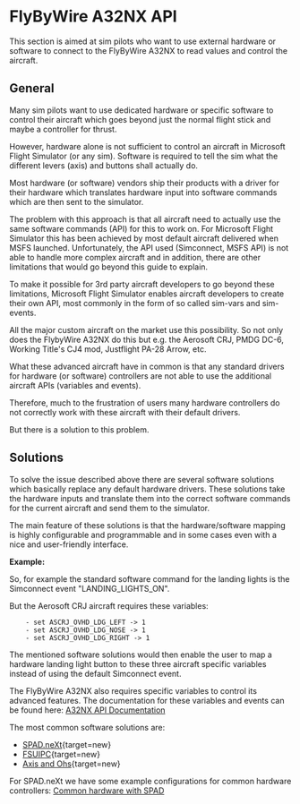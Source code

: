 # FlyByWire A32NX API

This section is aimed at sim pilots who want to use external hardware or software to connect to the FlyByWire A32NX to read values and control the aircraft.

## General

Many sim pilots want to use dedicated hardware or specific software to control their aircraft which goes beyond just the normal flight stick and maybe a controller for thrust.

However, hardware alone is not sufficient to control an aircraft in Microsoft Flight Simulator (or any sim). Software is required to tell the sim what the different levers (axis) and buttons shall actually do.

Most hardware (or software) vendors ship their products with a driver for their hardware which translates hardware input into software commands which are then sent to the simulator.

The problem with this approach is that all aircraft need to actually use the same software commands (API) for this to work on. For Microsoft Flight Simulator this has been achieved by most default aircraft delivered when MSFS launched. Unfortunately, the API used (Simconnect, MSFS API) is not able to handle more complex aircraft and in addition, there are other limitations that would go beyond this guide to explain.

To make it possible for 3rd party aircraft developers to go beyond these limitations, Microsoft Flight Simulator enables aircraft developers to create their own API, most commonly in the form of so called sim-vars and sim-events.

All the major custom aircraft on the market use this possibility. So not only does the FlybyWire A32NX do this but e.g. the Aerosoft CRJ, PMDG DC-6, Working Title's CJ4 mod, Justflight PA-28 Arrow, etc.

What these advanced aircraft have in common is that any standard drivers for hardware (or software) controllers are not able to use the additional aircraft APIs (variables and events).

Therefore, much to the frustration of users many hardware controllers do not correctly work with these aircraft with their default drivers.

But there is a solution to this problem.

## Solutions

To solve the issue described above there are several software solutions which basically replace any default hardware drivers. These solutions take the hardware inputs and translate them into the correct software commands for the current aircraft and send them to the simulator.

The main feature of these solutions is that the hardware/software mapping is highly configurable and programmable and in some cases even with a nice and user-friendly interface.

**Example:**

So, for example the standard software command for the landing lights is the Simconnect event "LANDING_LIGHTS_ON".

But the Aerosoft CRJ aircraft requires these variables:

```
    - set ASCRJ_OVHD_LDG_LEFT -> 1  
    - set ASCRJ_OVHD_LDG_NOSE -> 1  
    - set ASCRJ_OVHD_LDG_RIGHT -> 1
```

The mentioned software solutions would then enable the user to map a hardware landing light button to these three aircraft specific variables instead of using the default Simconnect event.

The FlyByWire A32NX also requires specific variables to control its advanced features. The documentation for these variables and events can be found here: [A32NX API Documentation](lvars-events.md)

The most common software solutions are:

- [SPAD.neXt](https://www.spadnext.com/home.html){target=new}
- [FSUIPC](http://www.fsuipc.com/){target=new}
- [Axis and Ohs](https://axisandohs.weebly.com/){target=new}

For SPAD.neXt we have some example configurations for common hardware controllers: [Common hardware with SPAD](hardware.md)









